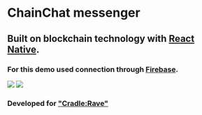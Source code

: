 <h1> ChainChat messenger </h1>
<h2> Built on blockchain technology with <a href="http://facebook.github.io/react-native/"> React Native</a>. </h2> 
<h3> For this demo used connection through <a href="https://firebase.google.com">Firebase</a>. </h3>
<img src="https://pp.userapi.com/c841620/v841620337/65ce2/3CJtu_pWMMM.jpg"/>
<img src="https://pp.userapi.com/c840736/v840736672/572f1/cv7WFbpj664.jpg"/>
<h3>Developed for <a href="http://sber-tech.com" target="blank">"Cradle:Rave" </h3></a>


